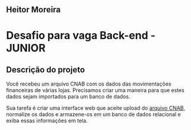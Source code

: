 ## **Heitor Moreira**

# Desafio para vaga Back-end - JUNIOR

## Descrição do projeto

Você recebeu um arquivo CNAB com os dados das movimentações financeiras de várias lojas.
Precisamos criar uma maneira para que estes dados sejam importados para um banco de dados.

Sua tarefa é criar uma interface web que aceite upload do [arquivo CNAB](https://github.com/Kenzie-Academy-Brasil-Developers/desafio-backend-m6/blob/main/CNAB.txt), normalize os dados e armazene-os em um banco de dados relacional e exiba essas informações em tela.
